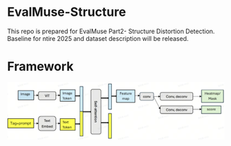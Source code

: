 # EvalMuse-Structure
This repo is prepared for EvalMuse Part2- Structure Distortion Detection.
Baseline for ntire 2025 and dataset description will be released.

# Framework
![baseline framework](https://github.com/DYEvaLab/EvalMuse-Structure/blob/main/images/model.png)
